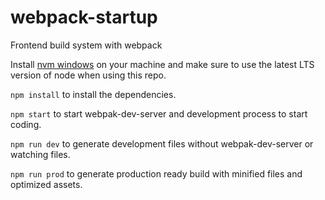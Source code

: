 # webpack-startup

Frontend build system with webpack

Install [nvm windows](https://github.com/coreybutler/nvm-windows) on your machine and make sure to use the latest LTS version of node when using this repo.


`npm install` to install the dependencies.

`npm start` to start webpak-dev-server and development process to start coding.

`npm run dev` to generate development files without webpak-dev-server or watching files.

`npm run prod` to generate production ready build with minified files and optimized assets.
